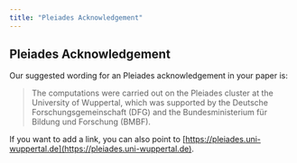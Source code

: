 ```yaml
---
title: "Pleiades Acknowledgement"
---
```


## Pleiades Acknowledgement
Our suggested wording for an Pleiades acknowledgement in your paper is:

   > The computations were carried out on the Pleiades cluster at the University of Wuppertal, which was supported by the Deutsche Forschungsgemeinschaft (DFG) and the Bundesministerium für Bildung und Forschung (BMBF).

If you want to add a link, you can also point to [https://pleiades.uni-wuppertal.de](https://pleiades.uni-wuppertal.de).
